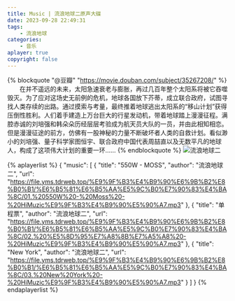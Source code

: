 ```yaml
---
title: Music | 流浪地球二原声大碟
date: 2023-09-28 22:49:31
tags:
    - 流浪地球
categories:
    - 音乐
aplayer: true
copyright: false
---
```


{% blockquote "@豆瓣" "https://movie.douban.com/subject/35267208/" %}
　　在并不遥远的未来，太阳急速衰老与膨胀，再过几百年整个太阳系将被它吞噬毁灭。为了应对这场史无前例的危机，地球各国放下芥蒂，成立联合政府，试图寻找人类存续的出路。通过摸索与考量，最终推着地球逃出太阳系的“移山计划”获得压倒性胜利。人们着手建造上万台巨大的行星发动机，带着地球踏上漫漫征程。满腔赤诚的刘培强和韩朵朵历经层层考验成为航天员大队的一员，并由此相知相恋。但是漫漫征途的前方，仿佛有一股神秘的力量不断破坏者人类的自救计划。看似渺小的刘培强、量子科学家图恒宇、联合政府中国代表周喆直以及无数平凡的地球人，构成了这项伟大计划的重要一环……
{% endblockquote %}
![流浪地球二](https://file.yms.tdrweb.top/img/ymsblog/music_earth/p2887199264.webp)

{% aplayerlist %}
{
    "music": [
        {
            "title": "550W - MOSS",
            "author": "流浪地球二",
            "url": "https://file.yms.tdrweb.top/%E9%9F%B3%E4%B9%90%E6%9B%B2%E8%B0%B1/%E6%B5%81%E6%B5%AA%E5%9C%B0%E7%90%83%E4%BA%8C/01.%20550W%20-%20Moss%20-%20HiMuzic%E9%9F%B3%E4%B9%90%E5%90%A7.mp3"
        },
        {
            "title": "单程票",
            "author": "流浪地球二",
            "url": "https://file.yms.tdrweb.top/%E9%9F%B3%E4%B9%90%E6%9B%B2%E8%B0%B1/%E6%B5%81%E6%B5%AA%E5%9C%B0%E7%90%83%E4%BA%8C/02.%20%E5%8D%95%E7%A8%8B%E7%A5%A8%20-%20HiMuzic%E9%9F%B3%E4%B9%90%E5%90%A7.mp3"
        },
        {
            "title": "New York",
            "author": "流浪地球二",
            "url": "https://file.yms.tdrweb.top/%E9%9F%B3%E4%B9%90%E6%9B%B2%E8%B0%B1/%E6%B5%81%E6%B5%AA%E5%9C%B0%E7%90%83%E4%BA%8C/03.%20New%20York%20-%20HiMuzic%E9%9F%B3%E4%B9%90%E5%90%A7.mp3"
        }
    ]
}
{% endaplayerlist %}
